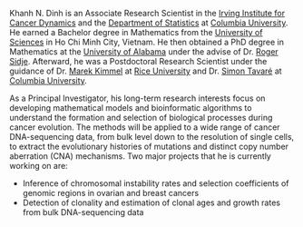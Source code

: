 Khanh N. Dinh is an Associate Research Scientist in the [Irving Institute for Cancer Dynamics](https://cancerdynamics.columbia.edu) and the [Department of Statistics](https://stat.columbia.edu) at [Columbia University](https://www.columbia.edu).
He earned a Bachelor degree in Mathematics from the [University of Sciences](https://www.math.hcmus.edu.vn/en/) in Ho Chi Minh City, Vietnam. He then obtained a PhD degree in Mathematics at the [University of Alabama](https://math.ua.edu) under the advise of Dr. [Roger Sidje](https://math.ua.edu/people/roger-b-sidje/). Afterward, he was a Postdoctoral Research Scientist under the guidance of Dr. [Marek Kimmel](https://profiles.rice.edu/faculty/marek-kimmel) at [Rice University](https://www.rice.edu) and Dr. [Simon Tavaré](https://tavarelab.cancerdynamics.columbia.edu) at [Columbia University](https://www.columbia.edu).

As a Principal Investigator, his long-term research interests focus on developing mathematical models and bioinformatic algorithms to understand the formation and selection of biological processes during cancer evolution. The methods will be applied to a wide range of cancer DNA-sequencing data, from bulk level down to the resolution of single cells, to extract the evolutionary histories of mutations and distinct copy number aberration (CNA) mechanisms. Two major projects that he is currently working on are:

- Inference of chromosomal instability rates and selection coefficients of genomic regions in ovarian and breast cancers
- Detection of clonality and estimation of clonal ages and growth rates from bulk DNA-sequencing data